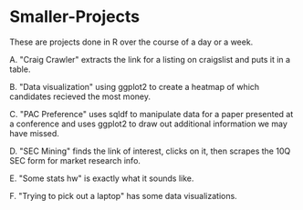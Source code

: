 Smaller-Projects
================

These are projects done in R over the course of a day or a week. 

A. "Craig Crawler" extracts the link for a listing on craigslist and puts it in a table.

B. "Data visualization" using ggplot2 to create a heatmap of which candidates recieved the most money.

C. "PAC Preference" uses sqldf to manipulate data for a paper presented at a conference and uses ggplot2 to draw out 
    additional information we may have missed.

D. "SEC Mining" finds the link of interest, clicks on it, then scrapes the 10Q SEC form for market research info. 

E. "Some stats hw" is exactly what it sounds like.

F. "Trying to pick out a laptop" has some data visualizations. 
